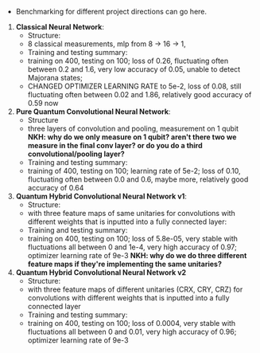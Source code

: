  - Benchmarking for different project directions can go here.
1. **Classical Neural Network**: 
   - Structure:
    - 8 classical measurements, mlp from 8 -> 16 -> 1, 
   - Training and testing summary:
    - training on 400, testing on 100; loss of 0.26, fluctuating often between 0.2 and 1.6, very low accuracy of 0.05, unable to detect Majorana states;
    - CHANGED OPTIMIZER LEARNING RATE to 5e-2, loss of 0.08, still fluctuating often between 0.02 and 1.86, relatively good accuracy of 0.59 now
2. **Pure Quantum Convolutional Neural Network**: 
   - Structure
    - three layers of convolution and pooling, measurement on 1 qubit **NKH: why do we only measure on 1 qubit? aren't there two we measure in the final conv layer? or do you do a third convolutional/pooling layer?** 
   - Training and testing summary:
    - training of 400, testing on 100; learning rate of 5e-2; loss of 0.10, fluctuating often between 0.0 and 0.6, maybe more, relatively good accuracy of 0.64
3. **Quantum Hybrid Convolutional Neural Network v1**: 
   - Structure:
    - with three feature maps of same unitaries for convolutions with different weights that is inputted into a fully connected layer: 
   - Training and testing summary:
    - training on 400, testing on 100; loss of 5.8e-05, very stable with fluctuations all between 0 and 1e-4, very high accuracy of 0.97; optimizer learning rate of 9e-3  **NKH: why do we do three different feature maps if they're implementing the same unitaries?**
4. **Quantum Hybrid Convolutional Neural Network v2**
   - Structure:
    - with three feature maps of different unitaries (CRX, CRY, CRZ) for convolutions with different weights that is inputted into a fully connected layer
   - Training and testing summary: 
    - training on 400, testing on 100; loss of 0.0004, very stable with fluctuations all between 0 and 0.01, very high accuracy of 0.96; optimizer learning rate of 9e-3
